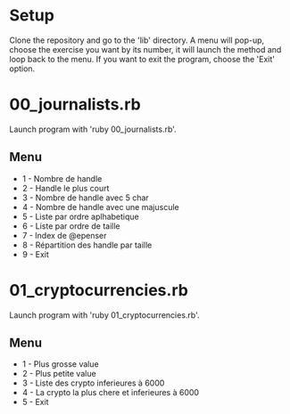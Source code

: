 # Setup

Clone the repository and go to the 'lib' directory.
A menu will pop-up, choose the exercise you want by its number, it will launch the method and loop back to the menu.
If you want to exit the program, choose the 'Exit' option.

# 00_journalists.rb

Launch program with 'ruby 00_journalists.rb'.

## Menu
 - 1 - Nombre de handle
 - 2 - Handle le plus court
 - 3 - Nombre de handle avec 5 char
 - 4 - Nombre de handle avec une majuscule
 - 5 - Liste par ordre aplhabetique
 - 6 - Liste par ordre de taille
 - 7 - Index de @epenser
 - 8 - Répartition des handle par taille
 - 9 - Exit

# 01_cryptocurrencies.rb

Launch program with 'ruby 01_cryptocurrencies.rb'.

## Menu
 - 1 - Plus grosse value
 - 2 - Plus petite value
 - 3 - Liste des crypto inferieures à 6000
 - 4 - La crypto la plus chere et inferieures à 6000
 - 5 - Exit
